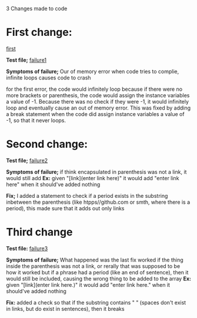 3 Changes made to code

# First change:
[first](https://github.com/CrustaceanKing/markdown-parser/commit/a2cd687791e507bf66f70c6e0e8f6c72a50139e6)

**Test file;**
[failure1](https://github.com/CrustaceanKing/markdown-parser/blob/main/test-file.md)

**Symptoms of failure;**
Our of memory error when code tries to complie, infinite loops causes code to crash

for the first error, the code would infinitely loop because if there were no more brackets or parenthesis, the code would assign the instance variables a value of -1.
Because there was no check if they were -1, it would infinitely loop and eventually cause an out of memory error. This was fixed by adding a break statement when the code did assign instance variables a value of -1, so that it never loops.

# Second change:


**Test file;**
[failure2](https://github.com/CrustaceanKing/markdown-parser/blob/main/test-file8.md)

**Symptoms of failure;**
if think encapsulated in parenthesis was not a link, it would still add 
**Ex:** 
given "[link](enter link here)"
it would add "enter link here" when it should've added nothing

**Fix;**
I added a statement to check if a period exists in the substring inbetween the parenthesis (like htpps//github.com or smth, where there is a period), this made sure that it adds out only links

# Third change

**Test file:**
[failure3](https://github.com/CrustaceanKing/markdown-parser/blob/main/failure3.md)

**Symptoms of failure;**
What happened was the last fix worked if the thing inside the parenthesis was not a link, or rerally that was supposed to be how it worked but if a phrase had a period (like an end of sentence), then it would still be included, causing the wrong thing to be added to the array
**Ex:**
given "[link](enter link here.)"
it would add "enter link here." when it should've added nothing

**Fix:**
added a check so that if the substring contains " " (spaces don't exist in links, but do exist in sentences), then it breaks
